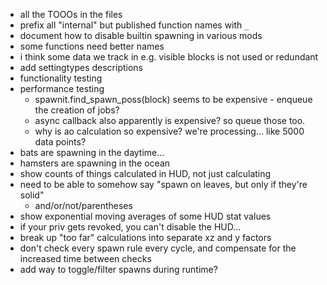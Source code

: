 * all the TOOOs in the files
* prefix all "internal" but published function names with `_`
* document how to disable builtin spawning in various mods
* some functions need better names
* i think some data we track in e.g. visible blocks is not used or redundant
* add settingtypes descriptions
* functionality testing
* performance testing
  * spawnit.find_spawn_poss(block) seems to be expensive - enqueue the creation of jobs?
  * async callback also apparently is expensive? so queue those too.
  * why is ao calculation so expensive? we're processing... like 5000 data points?
* bats are spawning in the daytime...
* hamsters are spawning in the ocean
* show counts of things calculated in HUD, not just calculating
* need to be able to somehow say "spawn on leaves, but only if they're solid"
  * and/or/not/parentheses
* show exponential moving averages of some HUD stat values
* if your priv gets revoked, you can't disable the HUD...
* break up "too far" calculations into separate xz and y factors
* don't check every spawn rule every cycle, and compensate for the increased time between checks
* add way to toggle/filter spawns during runtime?
